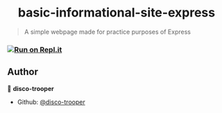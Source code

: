 <h1 align="center">basic-informational-site-express</h1>



> A simple webpage made for practice purposes of Express

### [![Run on Repl.it](https://repl.it/badge/github/disco-trooper/basic-informational-site-express)](https://repl.it/@discocoder/basic-informational-site-express)

## Author

👤 **disco-trooper**

- Github: [@disco-trooper](https://github.com/disco-trooper)
